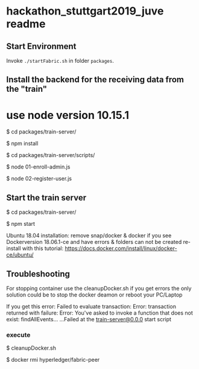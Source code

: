 # hackathon_stuttgart2019_juve readme

## Start Environment

Invoke `./startFabric.sh` in folder `packages`.

## Install the backend for the receiving data from the "train"
# use node version 10.15.1
$ cd packages/train-server/

$ npm install

$ cd packages/train-server/scripts/

$ node 01-enroll-admin.js

$ node 02-register-user.js

## Start the train server

$ cd packages/train-server/

$ npm start

Ubuntu 18.04 installation:
remove snap/docker & docker if you see Dockerversion 18.06.1-ce and have errors &  folders can not be created
re-install with this tutorial:
https://docs.docker.com/install/linux/docker-ce/ubuntu/

## Troubleshooting
For stopping container use the cleanupDocker.sh if you get errors the only solution could be to stop the docker deamon or reboot your PC/Laptop

If you get this error:
Failed to evaluate transaction: Error: transaction returned with failure: Error: You've asked to invoke a function that does not exist: findAllEvents...
...Failed at the train-server@0.0.0 start script
### execute
$ cleanupDocker.sh

$ docker rmi hyperledger/fabric-peer
